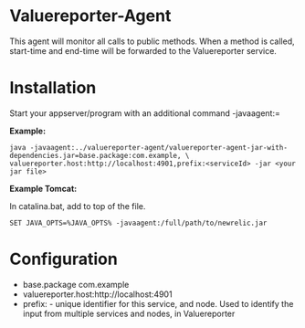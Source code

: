 Valuereporter-Agent
===================

This agent will monitor all calls to public methods. When a method is called, start-time and end-time will be forwarded
to the Valuereporter service.

Installation
===================

Start your appserver/program with an additional command -javaagent:<path to Valuereporter-Agent>=<properties>

__Example:__
```
java -javaagent:../valuereporter-agent/valuereporter-agent-jar-with-dependencies.jar=base.package:com.example, \
valuereporter.host:http://localhost:4901,prefix:<serviceId> -jar <your jar file>
```

__Example Tomcat:__

In catalina.bat, add to top of the file.
```
SET JAVA_OPTS=%JAVA_OPTS% -javaagent:/full/path/to/newrelic.jar
```

Configuration
===================

* base.package com.example
* valuereporter.host:http://localhost:4901
* prefix:<serviceId>  - unique identifier for this service, and node. Used to identify the input from multiple services
and nodes, in Valuereporter
